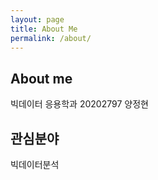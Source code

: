 ```yaml
---
layout: page
title: About Me
permalink: /about/
---
```


## About me

빅데이터 응용학과 20202797 양정현

## 관심분야

빅데이터분석
